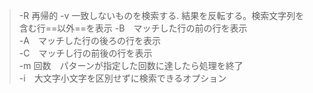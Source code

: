  >-R 再帰的
>-v 一致しないものを検索する.   結果を反転する。検索文字列を含む行==以外==を表示
> -B　マッチした行の前の行を表示   
> -A　マッチした行の後ろの行を表示  
> -C　マッチし行の前後の行を表示   
> -m 回数　パターンが指定した回数に達したら処理を終了   
> -i　大文字小文字を区別せずに検索できるオプション

